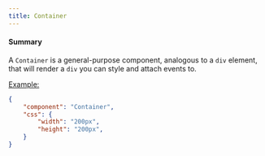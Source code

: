 ```yaml
---
title: Container
---
```


#### Summary

A `Container` is a general-purpose component, analogous to a `div` element, that will render a `div` you can style and attach events to.

<u>Example:</u>

```JSON
{
	"component": "Container",
	"css": {
        "width": "200px",
        "height": "200px",
	}
}
```
